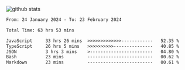 
![github stats](https://github-readme-stats.vercel.app/api?username=realmahd1&show_icons=true&theme=codeSTACKr&hide_rank=true&count_private=true)

<!--START_SECTION:waka-->

```txt
From: 24 January 2024 - To: 23 February 2024

Total Time: 63 hrs 53 mins

JavaScript     33 hrs 26 mins  >>>>>>>>>>>>>------------   52.35 %
TypeScript     26 hrs 5 mins   >>>>>>>>>>---------------   40.85 %
JSON           3 hrs 3 mins    >------------------------   04.80 %
Bash           23 mins         -------------------------   00.62 %
Markdown       23 mins         -------------------------   00.61 %
```

<!--END_SECTION:waka-->
